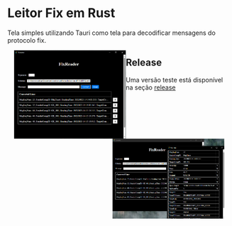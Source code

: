 # Leitor Fix em Rust
Tela simples utilizando Tauri como tela para decodificar mensagens do protocolo fix.

<img src="images/img1.png" alt="drawing" style="float: left; width: 50%; padding-left: 15px"/>

<img src="images/img2.png" alt="drawing" style="float: right; width: 50%; padding-right: 15px"/>

## Release
Uma versão teste está disponível na seção [release](https://github.com/crispim1411/fixreader/releases)